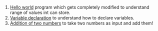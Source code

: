 1. [Hello world](hello.c) program which gets completely modified to understand range of values int can store.
2. [Variable declaration](variable.c) to understand how to declare variables.
3. [Addition of two numbers](add.c) to take two numbers as input and add them!

